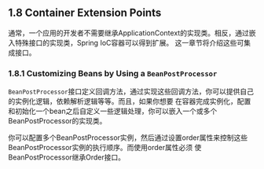 ## 1.8 Container Extension Points
通常，一个应用的开发者不需要继承ApplicationContext的实现类。相反，通过嵌入特殊接口的实现类，Spring IoC容器可以得到扩展。
这一章节将介绍这些可集成接口。

### 1.8.1 Customizing Beans by Using a `BeanPostProcessor`
`BeanPostProcessor`接口定义回调方法，通过实现这些回调方法，你可以提供自己的实例化逻辑，依赖解析逻辑等等。而且，如果你想要
在容器完成实例化，配置和初始化一个bean之后自定义一些逻辑处理，你可以嵌入一个或多个BeanPostProcessor的实现类。

你可以配置多个BeanPostProcessor实例，然后通过设置order属性来控制这些BeanPostProcessor实例的执行顺序。而使用order属性必须
使BeanPostProcessor继承Order接口。